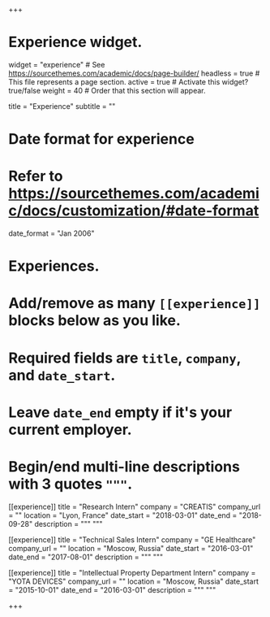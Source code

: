 +++
# Experience widget.
widget = "experience"  # See https://sourcethemes.com/academic/docs/page-builder/
headless = true  # This file represents a page section.
active = true  # Activate this widget? true/false
weight = 40  # Order that this section will appear.

title = "Experience"
subtitle = ""

# Date format for experience
#   Refer to https://sourcethemes.com/academic/docs/customization/#date-format
date_format = "Jan 2006"

# Experiences.
#   Add/remove as many `[[experience]]` blocks below as you like.
#   Required fields are `title`, `company`, and `date_start`.
#   Leave `date_end` empty if it's your current employer.
#   Begin/end multi-line descriptions with 3 quotes `"""`.
[[experience]]
  title = "Research Intern"
  company = "CREATIS"
  company_url = ""
  location = "Lyon, France"
  date_start = "2018-03-01"
  date_end = "2018-09-28"
  description = """
  """

[[experience]]
  title = "Technical Sales Intern"
  company = "GE Healthcare"
  company_url = ""
  location = "Moscow, Russia"
  date_start = "2016-03-01"
  date_end = "2017-08-01"
  description = """
 """

[[experience]]
  title = "Intellectual Property Department Intern"
  company = "YOTA DEVICES"
  company_url = ""
  location = "Moscow, Russia"
  date_start = "2015-10-01"
  date_end = "2016-03-01"
  description = """
"""

+++
